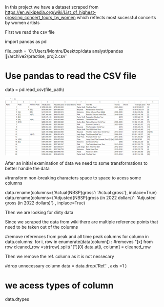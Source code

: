 In this project we have a dataset scraped from  https://en.wikipedia.org/wiki/List_of_highest-grossing_concert_tours_by_women 
which reflects most sucessful concerts by women artists

First we read the csv file 

import pandas as pd

file_path = 'C:/Users/Montre/Desktop/data analyst/pandas 🐼/archive2/practise_proj2.csv'


# Use pandas to read the CSV file
data = pd.read_csv(file_path)

![dataset_before_cleaning](1initial.png "Excel SpreadSheet to be transformed for analysis")

After an initial examination of data we need to some transformations to better handle the data


#transform non-breaking characters space to space to acess some columns

data.rename(columns={'Actual{NBSP}gross': 'Actual gross'}, inplace=True)
data.rename(columns={'Adjusted{NBSP}gross (in 2022 dollars)': 'Adjusted gross (in 2022 dollars)'} , inplace=True)

Then we are looking for dirty data 

Since we scraped the data from wiki there are multiple reference points that need to be taken out of the columns


#remove references from peak and all time peak columns
for column  in data.columns:
    for i, row in enumerate(data[column]) :
        #removes "[x] from row
        cleaned_row =str(row).split("[")[0]
        data.at[i, column] = cleaned_row

Then we remove the ref. column as it is not nessecary

#drop unnecessary column
data = data.drop('Ref.' , axis =1 )

# we acess types of column 
data.dtypes



